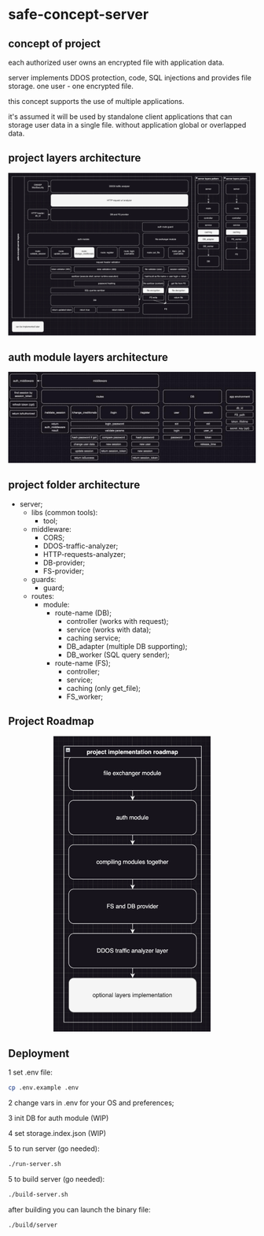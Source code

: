 # safe-concept-server

## concept of project
each authorized user owns an encrypted file with application data.

server implements DDOS protection, code, SQL injections and provides file storage.
one user - one encrypted file.

this concept supports the use of multiple applications.

it's assumed it will be used by standalone client applications that can storage user data in a single file. without application global or overlapped data.

## project layers architecture
![layers](./readme-assets/layers.png)

## auth module layers architecture
![auth-layers](./readme-assets/auth-layers.jpg)

## project folder architecture
- server;
	- libs (common tools):
		- tool;
	- middleware:
		- CORS;
		- DDOS-traffic-analyzer;
		- HTTP-requests-analyzer;
		- DB-provider;
		- FS-provider;
	- guards:
		- guard;
	- routes:
		- module:
			- route-name (DB);
				- controller (works with request);
				- service (works with data);
				- caching service;
				- DB_adapter (multiple DB supporting);
				- DB_worker (SQL query sender);
			- route-name (FS);
				- controller;
				- service;
				- caching (only get_file);
				- FS_worker;

## Project Roadmap
<p align="center">
	<img src="readme-assets/roadmap.jpg" height="600">
</p>

## Deployment
1 set .env file:
```bash
cp .env.example .env
```

2 change vars in .env for your OS and preferences;

3 init DB for auth module (WIP)

4 set storage.index.json (WIP)

5 to run server (go needed):
```bash
./run-server.sh
```

5 to build server (go needed):
```bash
./build-server.sh
```

after building you can launch the binary file:
```bash
./build/server
```
